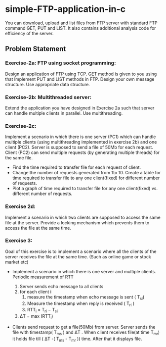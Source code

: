 # simple-FTP-application-in-c

You can download, upload and list files from FTP server with standard FTP command GET, PUT and LIST. It also contains additional analysis code for efficiency of the server.

## Problem Statement

### Exercise-2a: FTP using socket programming:
Design an application of FTP using TCP. GET method is given to you using that Implement PUT
and LIST methods in FTP. Design your own message structure. Use appropriate data structure.

### Exercise-2b: Multithreaded server:
Extend the application you have designed in Exercise 2a such that server can handle multiple
clients in parallel. Use multithreading.

### Exercise-2c:
Implement a scenario in which there is one server (PC1) which can handle multiple clients (using
multithreading implemented in exercise 2b) and one client (PC2). Server is supposed to send a file of
50Mb for each request. Client (PC2) can send multiple requests (by generating multiple threads) for
the same file.
* Find the time required to transfer file for each request of client.
* Change the number of requests generated from 1to 10. Create a table for time required to
transfer file to any one client(fixed) for different number of requests.
* Plot a graph of time required to transfer file for any one client(fixed) vs. different number of
requests.

### Exercise 2d:
Implement a scenario in which two clients are supposed to access the same file at the server. Provide a locking
mechanism which prevents them to access the file at the same time.

### Exercise 3:
Goal of this exercise is to implement a scenario where all the clients of the server receives the file at the same
time. (Such as online game or stock market etc)
- Implement a scenario in which there is one server and multiple clients.
Periodic measurement of RTT
    1. Server sends echo message to all clients
    2. for each client i
        1)  measure the timestamp when echo message is sent ( T<sub>si</sub>)
        2)  Measure the timestamp when reply is received ( T<sub>ri</sub> )
        3)  RTT<sub>i</sub> = T<sub>ri</sub> − T<sub>si</sub>
    3. ΔT = max (RTT<sub>i</sub>)

- Clients send request to get a file(50Mb) from server. Server sends the file with timestamp( T<sub>ms</sub> ) and
ΔT . When client receives file(at time T<sub>mr</sub>) it holds file till ( ΔT -( T<sub>ms</sub> - T<sub>mr</sub> )) time. After that it
displays file.
